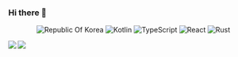### Hi there 👋

<div align=center>

![Republic Of Korea](https://img.shields.io/badge/-%F0%9F%87%B0%F0%9F%87%B7%20Republic%20Of%20Korea-0047a0?style=flat-square) ![Kotlin](https://img.shields.io/badge/-Kotlin-0095d5?style=flat-square&logo=Kotlin&logoColor=white) ![TypeScript](https://img.shields.io/badge/-TypeScript-007acc?style=flat-square&logo=TypeScript&logoColor=white) ![React](https://img.shields.io/badge/-React-61dafb?style=flat-square&logo=React&logoColor=white) ![Rust](https://img.shields.io/badge/-Rust-000000?style=flat-square&logo=Rust)

<a>
  <img align="left" src="https://github-readme-stats.vercel.app/api?username=B4TT3RY&show_icons=true" />
</a>

<a>
  <img align="left" src="https://github-readme-stats.vercel.app/api/top-langs/?username=B4TT3RY" />
</a>

</div>

